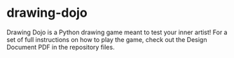 # drawing-dojo

Drawing Dojo is a Python drawing game meant to test your inner artist! For a set of full instructions on how to play the game, check out the Design Document PDF in the repository files.
